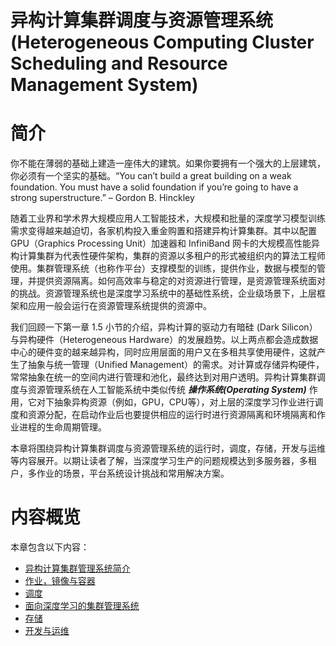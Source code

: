 <!--Copyright © Microsoft Corporation. All rights reserved.
  适用于[License](https://github.com/microsoft/AI-System/blob/main/LICENSE)版权许可-->

# 异构计算集群调度与资源管理系统 (Heterogeneous Computing Cluster Scheduling and Resource Management System)

# 简介   

你不能在薄弱的基础上建造一座伟大的建筑。如果你要拥有一个强大的上层建筑，你必须有一个坚实的基础。“You can’t build a great building on a weak foundation. You must have a solid foundation if you’re going to have a strong superstructure.” – Gordon B. Hinckley 

随着工业界和学术界大规模应用人工智能技术，大规模和批量的深度学习模型训练需求变得越来越迫切，各家机构投入重金购置和搭建异构计算集群。其中以配置 GPU（Graphics Processing Unit）加速器和 InfiniBand 网卡的大规模高性能异构计算集群为代表性硬件架构，集群的资源以多租户的形式被组织内的算法工程师使用。集群管理系统（也称作平台）支撑模型的训练，提供作业，数据与模型的管理，并提供资源隔离。如何高效率与稳定的对资源进行管理，是资源管理系统面对的挑战。资源管理系统也是深度学习系统中的基础性系统，企业级场景下，上层框架和应用一般会运行在资源管理系统提供的资源中。

我们回顾一下第一章 1.5 小节的介绍，异构计算的驱动力有暗硅 (Dark Silicon）与异构硬件（Heterogeneous Hardware）的发展趋势。以上两点都会造成数据中心的硬件变的越来越异构，同时应用层面的用户又在多租共享使用硬件，这就产生了抽象与统一管理（Unified Management）的需求。对计算或存储异构硬件，常常抽象在统一的空间内进行管理和池化，最终达到对用户透明。异构计算集群调度与资源管理系统在人工智能系统中类似传统 ***操作系统(Operating System)*** 作用，它对下抽象异构资源（例如，GPU，CPU等），对上层的深度学习作业进行调度和资源分配，在启动作业后也要提供相应的运行时进行资源隔离和环境隔离和作业进程的生命周期管理。

本章将围绕异构计算集群调度与资源管理系统的运行时，调度，存储，开发与运维等内容展开。以期让读者了解，当深度学习生产的问题规模达到多服务器，多租户，多作业的场景，平台系统设计挑战和常用解决方案。

# 内容概览

本章包含以下内容：

- [异构计算集群管理系统简介](7.1-异构计算集群管理系统简介.md)
- [作业，镜像与容器](7.2-训练作业，镜像与容器.md)
- [调度](7.3-调度.md)
- [面向深度学习的集群管理系统](7.4-面向深度学习的集群管理系统.md)
- [存储](7.5-存储.md)
- [开发与运维](7.6-开发与运维.md)

